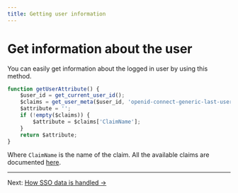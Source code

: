 ```yaml
---
title: Getting user information
---
```


# Get information about the user

You can easily get information about the logged in user by using this method.

````js
function getUserAttribute() {
    $user_id = get_current_user_id();
    $claims = get_user_meta($user_id, 'openid-connect-generic-last-user-claim', true);
    $attribute = '';
    if (!empty($claims)) {
        $attribute = $claims['ClaimName'];
    }
    return $attribute;
}
````

Where ``ClaimName`` is the name of the claim. All the available claims are documented [here](/docs/bcc-signon/openid-connect#get-information-about-the-user).


---

Next: [How SSO data is handled →](./Sso%20Data%20Handling.md)